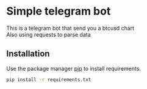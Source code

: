# Simple telegram bot
This is a telegram bot that send you a btcusd chart <br />
Also using requests to parse data

## Installation
Use the package manager [pip](https://pip.pypa.io/en/stable/) to install requirements.

```bash
pip install -r requirements.txt
```